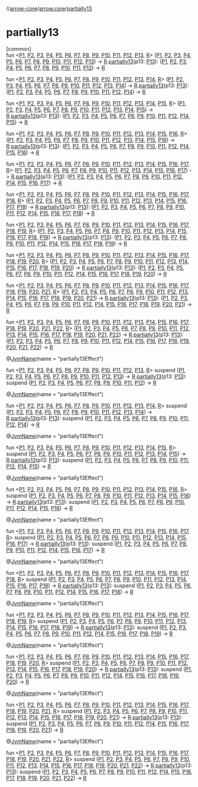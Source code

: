 //[arrow-core](../../index.md)/[arrow.core](index.md)/[partially13](partially13.md)

# partially13

[common]\
fun &lt;[P1](partially13.md), [P2](partially13.md), [P3](partially13.md), [P4](partially13.md), [P5](partially13.md), [P6](partially13.md), [P7](partially13.md), [P8](partially13.md), [P9](partially13.md), [P10](partially13.md), [P11](partially13.md), [P12](partially13.md), [P13](partially13.md), [R](partially13.md)&gt; ([P1](partially13.md), [P2](partially13.md), [P3](partially13.md), [P4](partially13.md), [P5](partially13.md), [P6](partially13.md), [P7](partially13.md), [P8](partially13.md), [P9](partially13.md), [P10](partially13.md), [P11](partially13.md), [P12](partially13.md), [P13](partially13.md)) -&gt; [R](partially13.md).[partially13](partially13.md)(p13: [P13](partially13.md)): ([P1](partially13.md), [P2](partially13.md), [P3](partially13.md), [P4](partially13.md), [P5](partially13.md), [P6](partially13.md), [P7](partially13.md), [P8](partially13.md), [P9](partially13.md), [P10](partially13.md), [P11](partially13.md), [P12](partially13.md)) -&gt; [R](partially13.md)

fun &lt;[P1](partially13.md), [P2](partially13.md), [P3](partially13.md), [P4](partially13.md), [P5](partially13.md), [P6](partially13.md), [P7](partially13.md), [P8](partially13.md), [P9](partially13.md), [P10](partially13.md), [P11](partially13.md), [P12](partially13.md), [P13](partially13.md), [P14](partially13.md), [R](partially13.md)&gt; ([P1](partially13.md), [P2](partially13.md), [P3](partially13.md), [P4](partially13.md), [P5](partially13.md), [P6](partially13.md), [P7](partially13.md), [P8](partially13.md), [P9](partially13.md), [P10](partially13.md), [P11](partially13.md), [P12](partially13.md), [P13](partially13.md), [P14](partially13.md)) -&gt; [R](partially13.md).[partially13](partially13.md)(p13: [P13](partially13.md)): ([P1](partially13.md), [P2](partially13.md), [P3](partially13.md), [P4](partially13.md), [P5](partially13.md), [P6](partially13.md), [P7](partially13.md), [P8](partially13.md), [P9](partially13.md), [P10](partially13.md), [P11](partially13.md), [P12](partially13.md), [P14](partially13.md)) -&gt; [R](partially13.md)

fun &lt;[P1](partially13.md), [P2](partially13.md), [P3](partially13.md), [P4](partially13.md), [P5](partially13.md), [P6](partially13.md), [P7](partially13.md), [P8](partially13.md), [P9](partially13.md), [P10](partially13.md), [P11](partially13.md), [P12](partially13.md), [P13](partially13.md), [P14](partially13.md), [P15](partially13.md), [R](partially13.md)&gt; ([P1](partially13.md), [P2](partially13.md), [P3](partially13.md), [P4](partially13.md), [P5](partially13.md), [P6](partially13.md), [P7](partially13.md), [P8](partially13.md), [P9](partially13.md), [P10](partially13.md), [P11](partially13.md), [P12](partially13.md), [P13](partially13.md), [P14](partially13.md), [P15](partially13.md)) -&gt; [R](partially13.md).[partially13](partially13.md)(p13: [P13](partially13.md)): ([P1](partially13.md), [P2](partially13.md), [P3](partially13.md), [P4](partially13.md), [P5](partially13.md), [P6](partially13.md), [P7](partially13.md), [P8](partially13.md), [P9](partially13.md), [P10](partially13.md), [P11](partially13.md), [P12](partially13.md), [P14](partially13.md), [P15](partially13.md)) -&gt; [R](partially13.md)

fun &lt;[P1](partially13.md), [P2](partially13.md), [P3](partially13.md), [P4](partially13.md), [P5](partially13.md), [P6](partially13.md), [P7](partially13.md), [P8](partially13.md), [P9](partially13.md), [P10](partially13.md), [P11](partially13.md), [P12](partially13.md), [P13](partially13.md), [P14](partially13.md), [P15](partially13.md), [P16](partially13.md), [R](partially13.md)&gt; ([P1](partially13.md), [P2](partially13.md), [P3](partially13.md), [P4](partially13.md), [P5](partially13.md), [P6](partially13.md), [P7](partially13.md), [P8](partially13.md), [P9](partially13.md), [P10](partially13.md), [P11](partially13.md), [P12](partially13.md), [P13](partially13.md), [P14](partially13.md), [P15](partially13.md), [P16](partially13.md)) -&gt; [R](partially13.md).[partially13](partially13.md)(p13: [P13](partially13.md)): ([P1](partially13.md), [P2](partially13.md), [P3](partially13.md), [P4](partially13.md), [P5](partially13.md), [P6](partially13.md), [P7](partially13.md), [P8](partially13.md), [P9](partially13.md), [P10](partially13.md), [P11](partially13.md), [P12](partially13.md), [P14](partially13.md), [P15](partially13.md), [P16](partially13.md)) -&gt; [R](partially13.md)

fun &lt;[P1](partially13.md), [P2](partially13.md), [P3](partially13.md), [P4](partially13.md), [P5](partially13.md), [P6](partially13.md), [P7](partially13.md), [P8](partially13.md), [P9](partially13.md), [P10](partially13.md), [P11](partially13.md), [P12](partially13.md), [P13](partially13.md), [P14](partially13.md), [P15](partially13.md), [P16](partially13.md), [P17](partially13.md), [R](partially13.md)&gt; ([P1](partially13.md), [P2](partially13.md), [P3](partially13.md), [P4](partially13.md), [P5](partially13.md), [P6](partially13.md), [P7](partially13.md), [P8](partially13.md), [P9](partially13.md), [P10](partially13.md), [P11](partially13.md), [P12](partially13.md), [P13](partially13.md), [P14](partially13.md), [P15](partially13.md), [P16](partially13.md), [P17](partially13.md)) -&gt; [R](partially13.md).[partially13](partially13.md)(p13: [P13](partially13.md)): ([P1](partially13.md), [P2](partially13.md), [P3](partially13.md), [P4](partially13.md), [P5](partially13.md), [P6](partially13.md), [P7](partially13.md), [P8](partially13.md), [P9](partially13.md), [P10](partially13.md), [P11](partially13.md), [P12](partially13.md), [P14](partially13.md), [P15](partially13.md), [P16](partially13.md), [P17](partially13.md)) -&gt; [R](partially13.md)

fun &lt;[P1](partially13.md), [P2](partially13.md), [P3](partially13.md), [P4](partially13.md), [P5](partially13.md), [P6](partially13.md), [P7](partially13.md), [P8](partially13.md), [P9](partially13.md), [P10](partially13.md), [P11](partially13.md), [P12](partially13.md), [P13](partially13.md), [P14](partially13.md), [P15](partially13.md), [P16](partially13.md), [P17](partially13.md), [P18](partially13.md), [R](partially13.md)&gt; ([P1](partially13.md), [P2](partially13.md), [P3](partially13.md), [P4](partially13.md), [P5](partially13.md), [P6](partially13.md), [P7](partially13.md), [P8](partially13.md), [P9](partially13.md), [P10](partially13.md), [P11](partially13.md), [P12](partially13.md), [P13](partially13.md), [P14](partially13.md), [P15](partially13.md), [P16](partially13.md), [P17](partially13.md), [P18](partially13.md)) -&gt; [R](partially13.md).[partially13](partially13.md)(p13: [P13](partially13.md)): ([P1](partially13.md), [P2](partially13.md), [P3](partially13.md), [P4](partially13.md), [P5](partially13.md), [P6](partially13.md), [P7](partially13.md), [P8](partially13.md), [P9](partially13.md), [P10](partially13.md), [P11](partially13.md), [P12](partially13.md), [P14](partially13.md), [P15](partially13.md), [P16](partially13.md), [P17](partially13.md), [P18](partially13.md)) -&gt; [R](partially13.md)

fun &lt;[P1](partially13.md), [P2](partially13.md), [P3](partially13.md), [P4](partially13.md), [P5](partially13.md), [P6](partially13.md), [P7](partially13.md), [P8](partially13.md), [P9](partially13.md), [P10](partially13.md), [P11](partially13.md), [P12](partially13.md), [P13](partially13.md), [P14](partially13.md), [P15](partially13.md), [P16](partially13.md), [P17](partially13.md), [P18](partially13.md), [P19](partially13.md), [R](partially13.md)&gt; ([P1](partially13.md), [P2](partially13.md), [P3](partially13.md), [P4](partially13.md), [P5](partially13.md), [P6](partially13.md), [P7](partially13.md), [P8](partially13.md), [P9](partially13.md), [P10](partially13.md), [P11](partially13.md), [P12](partially13.md), [P13](partially13.md), [P14](partially13.md), [P15](partially13.md), [P16](partially13.md), [P17](partially13.md), [P18](partially13.md), [P19](partially13.md)) -&gt; [R](partially13.md).[partially13](partially13.md)(p13: [P13](partially13.md)): ([P1](partially13.md), [P2](partially13.md), [P3](partially13.md), [P4](partially13.md), [P5](partially13.md), [P6](partially13.md), [P7](partially13.md), [P8](partially13.md), [P9](partially13.md), [P10](partially13.md), [P11](partially13.md), [P12](partially13.md), [P14](partially13.md), [P15](partially13.md), [P16](partially13.md), [P17](partially13.md), [P18](partially13.md), [P19](partially13.md)) -&gt; [R](partially13.md)

fun &lt;[P1](partially13.md), [P2](partially13.md), [P3](partially13.md), [P4](partially13.md), [P5](partially13.md), [P6](partially13.md), [P7](partially13.md), [P8](partially13.md), [P9](partially13.md), [P10](partially13.md), [P11](partially13.md), [P12](partially13.md), [P13](partially13.md), [P14](partially13.md), [P15](partially13.md), [P16](partially13.md), [P17](partially13.md), [P18](partially13.md), [P19](partially13.md), [P20](partially13.md), [R](partially13.md)&gt; ([P1](partially13.md), [P2](partially13.md), [P3](partially13.md), [P4](partially13.md), [P5](partially13.md), [P6](partially13.md), [P7](partially13.md), [P8](partially13.md), [P9](partially13.md), [P10](partially13.md), [P11](partially13.md), [P12](partially13.md), [P13](partially13.md), [P14](partially13.md), [P15](partially13.md), [P16](partially13.md), [P17](partially13.md), [P18](partially13.md), [P19](partially13.md), [P20](partially13.md)) -&gt; [R](partially13.md).[partially13](partially13.md)(p13: [P13](partially13.md)): ([P1](partially13.md), [P2](partially13.md), [P3](partially13.md), [P4](partially13.md), [P5](partially13.md), [P6](partially13.md), [P7](partially13.md), [P8](partially13.md), [P9](partially13.md), [P10](partially13.md), [P11](partially13.md), [P12](partially13.md), [P14](partially13.md), [P15](partially13.md), [P16](partially13.md), [P17](partially13.md), [P18](partially13.md), [P19](partially13.md), [P20](partially13.md)) -&gt; [R](partially13.md)

fun &lt;[P1](partially13.md), [P2](partially13.md), [P3](partially13.md), [P4](partially13.md), [P5](partially13.md), [P6](partially13.md), [P7](partially13.md), [P8](partially13.md), [P9](partially13.md), [P10](partially13.md), [P11](partially13.md), [P12](partially13.md), [P13](partially13.md), [P14](partially13.md), [P15](partially13.md), [P16](partially13.md), [P17](partially13.md), [P18](partially13.md), [P19](partially13.md), [P20](partially13.md), [P21](partially13.md), [R](partially13.md)&gt; ([P1](partially13.md), [P2](partially13.md), [P3](partially13.md), [P4](partially13.md), [P5](partially13.md), [P6](partially13.md), [P7](partially13.md), [P8](partially13.md), [P9](partially13.md), [P10](partially13.md), [P11](partially13.md), [P12](partially13.md), [P13](partially13.md), [P14](partially13.md), [P15](partially13.md), [P16](partially13.md), [P17](partially13.md), [P18](partially13.md), [P19](partially13.md), [P20](partially13.md), [P21](partially13.md)) -&gt; [R](partially13.md).[partially13](partially13.md)(p13: [P13](partially13.md)): ([P1](partially13.md), [P2](partially13.md), [P3](partially13.md), [P4](partially13.md), [P5](partially13.md), [P6](partially13.md), [P7](partially13.md), [P8](partially13.md), [P9](partially13.md), [P10](partially13.md), [P11](partially13.md), [P12](partially13.md), [P14](partially13.md), [P15](partially13.md), [P16](partially13.md), [P17](partially13.md), [P18](partially13.md), [P19](partially13.md), [P20](partially13.md), [P21](partially13.md)) -&gt; [R](partially13.md)

fun &lt;[P1](partially13.md), [P2](partially13.md), [P3](partially13.md), [P4](partially13.md), [P5](partially13.md), [P6](partially13.md), [P7](partially13.md), [P8](partially13.md), [P9](partially13.md), [P10](partially13.md), [P11](partially13.md), [P12](partially13.md), [P13](partially13.md), [P14](partially13.md), [P15](partially13.md), [P16](partially13.md), [P17](partially13.md), [P18](partially13.md), [P19](partially13.md), [P20](partially13.md), [P21](partially13.md), [P22](partially13.md), [R](partially13.md)&gt; ([P1](partially13.md), [P2](partially13.md), [P3](partially13.md), [P4](partially13.md), [P5](partially13.md), [P6](partially13.md), [P7](partially13.md), [P8](partially13.md), [P9](partially13.md), [P10](partially13.md), [P11](partially13.md), [P12](partially13.md), [P13](partially13.md), [P14](partially13.md), [P15](partially13.md), [P16](partially13.md), [P17](partially13.md), [P18](partially13.md), [P19](partially13.md), [P20](partially13.md), [P21](partially13.md), [P22](partially13.md)) -&gt; [R](partially13.md).[partially13](partially13.md)(p13: [P13](partially13.md)): ([P1](partially13.md), [P2](partially13.md), [P3](partially13.md), [P4](partially13.md), [P5](partially13.md), [P6](partially13.md), [P7](partially13.md), [P8](partially13.md), [P9](partially13.md), [P10](partially13.md), [P11](partially13.md), [P12](partially13.md), [P14](partially13.md), [P15](partially13.md), [P16](partially13.md), [P17](partially13.md), [P18](partially13.md), [P19](partially13.md), [P20](partially13.md), [P21](partially13.md), [P22](partially13.md)) -&gt; [R](partially13.md)

@[JvmName](https://kotlinlang.org/api/latest/jvm/stdlib/kotlin.jvm/-jvm-name/index.html)(name = "partially13Effect")

fun &lt;[P1](partially13.md), [P2](partially13.md), [P3](partially13.md), [P4](partially13.md), [P5](partially13.md), [P6](partially13.md), [P7](partially13.md), [P8](partially13.md), [P9](partially13.md), [P10](partially13.md), [P11](partially13.md), [P12](partially13.md), [P13](partially13.md), [R](partially13.md)&gt; suspend ([P1](partially13.md), [P2](partially13.md), [P3](partially13.md), [P4](partially13.md), [P5](partially13.md), [P6](partially13.md), [P7](partially13.md), [P8](partially13.md), [P9](partially13.md), [P10](partially13.md), [P11](partially13.md), [P12](partially13.md), [P13](partially13.md)) -&gt; [R](partially13.md).[partially13](partially13.md)(p13: [P13](partially13.md)): suspend ([P1](partially13.md), [P2](partially13.md), [P3](partially13.md), [P4](partially13.md), [P5](partially13.md), [P6](partially13.md), [P7](partially13.md), [P8](partially13.md), [P9](partially13.md), [P10](partially13.md), [P11](partially13.md), [P12](partially13.md)) -&gt; [R](partially13.md)

@[JvmName](https://kotlinlang.org/api/latest/jvm/stdlib/kotlin.jvm/-jvm-name/index.html)(name = "partially13Effect")

fun &lt;[P1](partially13.md), [P2](partially13.md), [P3](partially13.md), [P4](partially13.md), [P5](partially13.md), [P6](partially13.md), [P7](partially13.md), [P8](partially13.md), [P9](partially13.md), [P10](partially13.md), [P11](partially13.md), [P12](partially13.md), [P13](partially13.md), [P14](partially13.md), [R](partially13.md)&gt; suspend ([P1](partially13.md), [P2](partially13.md), [P3](partially13.md), [P4](partially13.md), [P5](partially13.md), [P6](partially13.md), [P7](partially13.md), [P8](partially13.md), [P9](partially13.md), [P10](partially13.md), [P11](partially13.md), [P12](partially13.md), [P13](partially13.md), [P14](partially13.md)) -&gt; [R](partially13.md).[partially13](partially13.md)(p13: [P13](partially13.md)): suspend ([P1](partially13.md), [P2](partially13.md), [P3](partially13.md), [P4](partially13.md), [P5](partially13.md), [P6](partially13.md), [P7](partially13.md), [P8](partially13.md), [P9](partially13.md), [P10](partially13.md), [P11](partially13.md), [P12](partially13.md), [P14](partially13.md)) -&gt; [R](partially13.md)

@[JvmName](https://kotlinlang.org/api/latest/jvm/stdlib/kotlin.jvm/-jvm-name/index.html)(name = "partially13Effect")

fun &lt;[P1](partially13.md), [P2](partially13.md), [P3](partially13.md), [P4](partially13.md), [P5](partially13.md), [P6](partially13.md), [P7](partially13.md), [P8](partially13.md), [P9](partially13.md), [P10](partially13.md), [P11](partially13.md), [P12](partially13.md), [P13](partially13.md), [P14](partially13.md), [P15](partially13.md), [R](partially13.md)&gt; suspend ([P1](partially13.md), [P2](partially13.md), [P3](partially13.md), [P4](partially13.md), [P5](partially13.md), [P6](partially13.md), [P7](partially13.md), [P8](partially13.md), [P9](partially13.md), [P10](partially13.md), [P11](partially13.md), [P12](partially13.md), [P13](partially13.md), [P14](partially13.md), [P15](partially13.md)) -&gt; [R](partially13.md).[partially13](partially13.md)(p13: [P13](partially13.md)): suspend ([P1](partially13.md), [P2](partially13.md), [P3](partially13.md), [P4](partially13.md), [P5](partially13.md), [P6](partially13.md), [P7](partially13.md), [P8](partially13.md), [P9](partially13.md), [P10](partially13.md), [P11](partially13.md), [P12](partially13.md), [P14](partially13.md), [P15](partially13.md)) -&gt; [R](partially13.md)

@[JvmName](https://kotlinlang.org/api/latest/jvm/stdlib/kotlin.jvm/-jvm-name/index.html)(name = "partially13Effect")

fun &lt;[P1](partially13.md), [P2](partially13.md), [P3](partially13.md), [P4](partially13.md), [P5](partially13.md), [P6](partially13.md), [P7](partially13.md), [P8](partially13.md), [P9](partially13.md), [P10](partially13.md), [P11](partially13.md), [P12](partially13.md), [P13](partially13.md), [P14](partially13.md), [P15](partially13.md), [P16](partially13.md), [R](partially13.md)&gt; suspend ([P1](partially13.md), [P2](partially13.md), [P3](partially13.md), [P4](partially13.md), [P5](partially13.md), [P6](partially13.md), [P7](partially13.md), [P8](partially13.md), [P9](partially13.md), [P10](partially13.md), [P11](partially13.md), [P12](partially13.md), [P13](partially13.md), [P14](partially13.md), [P15](partially13.md), [P16](partially13.md)) -&gt; [R](partially13.md).[partially13](partially13.md)(p13: [P13](partially13.md)): suspend ([P1](partially13.md), [P2](partially13.md), [P3](partially13.md), [P4](partially13.md), [P5](partially13.md), [P6](partially13.md), [P7](partially13.md), [P8](partially13.md), [P9](partially13.md), [P10](partially13.md), [P11](partially13.md), [P12](partially13.md), [P14](partially13.md), [P15](partially13.md), [P16](partially13.md)) -&gt; [R](partially13.md)

@[JvmName](https://kotlinlang.org/api/latest/jvm/stdlib/kotlin.jvm/-jvm-name/index.html)(name = "partially13Effect")

fun &lt;[P1](partially13.md), [P2](partially13.md), [P3](partially13.md), [P4](partially13.md), [P5](partially13.md), [P6](partially13.md), [P7](partially13.md), [P8](partially13.md), [P9](partially13.md), [P10](partially13.md), [P11](partially13.md), [P12](partially13.md), [P13](partially13.md), [P14](partially13.md), [P15](partially13.md), [P16](partially13.md), [P17](partially13.md), [R](partially13.md)&gt; suspend ([P1](partially13.md), [P2](partially13.md), [P3](partially13.md), [P4](partially13.md), [P5](partially13.md), [P6](partially13.md), [P7](partially13.md), [P8](partially13.md), [P9](partially13.md), [P10](partially13.md), [P11](partially13.md), [P12](partially13.md), [P13](partially13.md), [P14](partially13.md), [P15](partially13.md), [P16](partially13.md), [P17](partially13.md)) -&gt; [R](partially13.md).[partially13](partially13.md)(p13: [P13](partially13.md)): suspend ([P1](partially13.md), [P2](partially13.md), [P3](partially13.md), [P4](partially13.md), [P5](partially13.md), [P6](partially13.md), [P7](partially13.md), [P8](partially13.md), [P9](partially13.md), [P10](partially13.md), [P11](partially13.md), [P12](partially13.md), [P14](partially13.md), [P15](partially13.md), [P16](partially13.md), [P17](partially13.md)) -&gt; [R](partially13.md)

@[JvmName](https://kotlinlang.org/api/latest/jvm/stdlib/kotlin.jvm/-jvm-name/index.html)(name = "partially13Effect")

fun &lt;[P1](partially13.md), [P2](partially13.md), [P3](partially13.md), [P4](partially13.md), [P5](partially13.md), [P6](partially13.md), [P7](partially13.md), [P8](partially13.md), [P9](partially13.md), [P10](partially13.md), [P11](partially13.md), [P12](partially13.md), [P13](partially13.md), [P14](partially13.md), [P15](partially13.md), [P16](partially13.md), [P17](partially13.md), [P18](partially13.md), [R](partially13.md)&gt; suspend ([P1](partially13.md), [P2](partially13.md), [P3](partially13.md), [P4](partially13.md), [P5](partially13.md), [P6](partially13.md), [P7](partially13.md), [P8](partially13.md), [P9](partially13.md), [P10](partially13.md), [P11](partially13.md), [P12](partially13.md), [P13](partially13.md), [P14](partially13.md), [P15](partially13.md), [P16](partially13.md), [P17](partially13.md), [P18](partially13.md)) -&gt; [R](partially13.md).[partially13](partially13.md)(p13: [P13](partially13.md)): suspend ([P1](partially13.md), [P2](partially13.md), [P3](partially13.md), [P4](partially13.md), [P5](partially13.md), [P6](partially13.md), [P7](partially13.md), [P8](partially13.md), [P9](partially13.md), [P10](partially13.md), [P11](partially13.md), [P12](partially13.md), [P14](partially13.md), [P15](partially13.md), [P16](partially13.md), [P17](partially13.md), [P18](partially13.md)) -&gt; [R](partially13.md)

@[JvmName](https://kotlinlang.org/api/latest/jvm/stdlib/kotlin.jvm/-jvm-name/index.html)(name = "partially13Effect")

fun &lt;[P1](partially13.md), [P2](partially13.md), [P3](partially13.md), [P4](partially13.md), [P5](partially13.md), [P6](partially13.md), [P7](partially13.md), [P8](partially13.md), [P9](partially13.md), [P10](partially13.md), [P11](partially13.md), [P12](partially13.md), [P13](partially13.md), [P14](partially13.md), [P15](partially13.md), [P16](partially13.md), [P17](partially13.md), [P18](partially13.md), [P19](partially13.md), [R](partially13.md)&gt; suspend ([P1](partially13.md), [P2](partially13.md), [P3](partially13.md), [P4](partially13.md), [P5](partially13.md), [P6](partially13.md), [P7](partially13.md), [P8](partially13.md), [P9](partially13.md), [P10](partially13.md), [P11](partially13.md), [P12](partially13.md), [P13](partially13.md), [P14](partially13.md), [P15](partially13.md), [P16](partially13.md), [P17](partially13.md), [P18](partially13.md), [P19](partially13.md)) -&gt; [R](partially13.md).[partially13](partially13.md)(p13: [P13](partially13.md)): suspend ([P1](partially13.md), [P2](partially13.md), [P3](partially13.md), [P4](partially13.md), [P5](partially13.md), [P6](partially13.md), [P7](partially13.md), [P8](partially13.md), [P9](partially13.md), [P10](partially13.md), [P11](partially13.md), [P12](partially13.md), [P14](partially13.md), [P15](partially13.md), [P16](partially13.md), [P17](partially13.md), [P18](partially13.md), [P19](partially13.md)) -&gt; [R](partially13.md)

@[JvmName](https://kotlinlang.org/api/latest/jvm/stdlib/kotlin.jvm/-jvm-name/index.html)(name = "partially13Effect")

fun &lt;[P1](partially13.md), [P2](partially13.md), [P3](partially13.md), [P4](partially13.md), [P5](partially13.md), [P6](partially13.md), [P7](partially13.md), [P8](partially13.md), [P9](partially13.md), [P10](partially13.md), [P11](partially13.md), [P12](partially13.md), [P13](partially13.md), [P14](partially13.md), [P15](partially13.md), [P16](partially13.md), [P17](partially13.md), [P18](partially13.md), [P19](partially13.md), [P20](partially13.md), [R](partially13.md)&gt; suspend ([P1](partially13.md), [P2](partially13.md), [P3](partially13.md), [P4](partially13.md), [P5](partially13.md), [P6](partially13.md), [P7](partially13.md), [P8](partially13.md), [P9](partially13.md), [P10](partially13.md), [P11](partially13.md), [P12](partially13.md), [P13](partially13.md), [P14](partially13.md), [P15](partially13.md), [P16](partially13.md), [P17](partially13.md), [P18](partially13.md), [P19](partially13.md), [P20](partially13.md)) -&gt; [R](partially13.md).[partially13](partially13.md)(p13: [P13](partially13.md)): suspend ([P1](partially13.md), [P2](partially13.md), [P3](partially13.md), [P4](partially13.md), [P5](partially13.md), [P6](partially13.md), [P7](partially13.md), [P8](partially13.md), [P9](partially13.md), [P10](partially13.md), [P11](partially13.md), [P12](partially13.md), [P14](partially13.md), [P15](partially13.md), [P16](partially13.md), [P17](partially13.md), [P18](partially13.md), [P19](partially13.md), [P20](partially13.md)) -&gt; [R](partially13.md)

@[JvmName](https://kotlinlang.org/api/latest/jvm/stdlib/kotlin.jvm/-jvm-name/index.html)(name = "partially13Effect")

fun &lt;[P1](partially13.md), [P2](partially13.md), [P3](partially13.md), [P4](partially13.md), [P5](partially13.md), [P6](partially13.md), [P7](partially13.md), [P8](partially13.md), [P9](partially13.md), [P10](partially13.md), [P11](partially13.md), [P12](partially13.md), [P13](partially13.md), [P14](partially13.md), [P15](partially13.md), [P16](partially13.md), [P17](partially13.md), [P18](partially13.md), [P19](partially13.md), [P20](partially13.md), [P21](partially13.md), [R](partially13.md)&gt; suspend ([P1](partially13.md), [P2](partially13.md), [P3](partially13.md), [P4](partially13.md), [P5](partially13.md), [P6](partially13.md), [P7](partially13.md), [P8](partially13.md), [P9](partially13.md), [P10](partially13.md), [P11](partially13.md), [P12](partially13.md), [P13](partially13.md), [P14](partially13.md), [P15](partially13.md), [P16](partially13.md), [P17](partially13.md), [P18](partially13.md), [P19](partially13.md), [P20](partially13.md), [P21](partially13.md)) -&gt; [R](partially13.md).[partially13](partially13.md)(p13: [P13](partially13.md)): suspend ([P1](partially13.md), [P2](partially13.md), [P3](partially13.md), [P4](partially13.md), [P5](partially13.md), [P6](partially13.md), [P7](partially13.md), [P8](partially13.md), [P9](partially13.md), [P10](partially13.md), [P11](partially13.md), [P12](partially13.md), [P14](partially13.md), [P15](partially13.md), [P16](partially13.md), [P17](partially13.md), [P18](partially13.md), [P19](partially13.md), [P20](partially13.md), [P21](partially13.md)) -&gt; [R](partially13.md)

@[JvmName](https://kotlinlang.org/api/latest/jvm/stdlib/kotlin.jvm/-jvm-name/index.html)(name = "partially13Effect")

fun &lt;[P1](partially13.md), [P2](partially13.md), [P3](partially13.md), [P4](partially13.md), [P5](partially13.md), [P6](partially13.md), [P7](partially13.md), [P8](partially13.md), [P9](partially13.md), [P10](partially13.md), [P11](partially13.md), [P12](partially13.md), [P13](partially13.md), [P14](partially13.md), [P15](partially13.md), [P16](partially13.md), [P17](partially13.md), [P18](partially13.md), [P19](partially13.md), [P20](partially13.md), [P21](partially13.md), [P22](partially13.md), [R](partially13.md)&gt; suspend ([P1](partially13.md), [P2](partially13.md), [P3](partially13.md), [P4](partially13.md), [P5](partially13.md), [P6](partially13.md), [P7](partially13.md), [P8](partially13.md), [P9](partially13.md), [P10](partially13.md), [P11](partially13.md), [P12](partially13.md), [P13](partially13.md), [P14](partially13.md), [P15](partially13.md), [P16](partially13.md), [P17](partially13.md), [P18](partially13.md), [P19](partially13.md), [P20](partially13.md), [P21](partially13.md), [P22](partially13.md)) -&gt; [R](partially13.md).[partially13](partially13.md)(p13: [P13](partially13.md)): suspend ([P1](partially13.md), [P2](partially13.md), [P3](partially13.md), [P4](partially13.md), [P5](partially13.md), [P6](partially13.md), [P7](partially13.md), [P8](partially13.md), [P9](partially13.md), [P10](partially13.md), [P11](partially13.md), [P12](partially13.md), [P14](partially13.md), [P15](partially13.md), [P16](partially13.md), [P17](partially13.md), [P18](partially13.md), [P19](partially13.md), [P20](partially13.md), [P21](partially13.md), [P22](partially13.md)) -&gt; [R](partially13.md)
